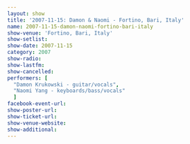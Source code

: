 ```yaml
---
layout: show
title: '2007-11-15: Damon & Naomi - Fortino, Bari, Italy'
name: 2007-11-15-damon-naomi-fortino-bari-italy
show-venue: 'Fortino, Bari, Italy'
show-setlist: 
show-date: 2007-11-15
category: 2007
show-radio: 
show-lastfm: 
show-cancelled: 
performers: [
  "Damon Krukowski - guitar/vocals",
  "Naomi Yang - keyboards/bass/vocals"
  ]
facebook-event-url: 
show-poster-url: 
show-ticket-url: 
show-venue-website: 
show-additional: 
---
```


